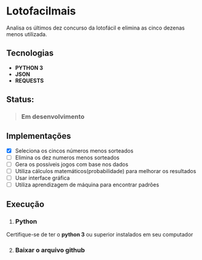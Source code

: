 # Lotofacilmais
Analisa os últimos dez concurso da lotofácil e elimina as cinco dezenas menos utilizada.

## Tecnologias
- **PYTHON 3**
- **JSON**
- **REQUESTS**

## Status:
> ### Em desenvolvimento

## Implementações
- [x] Seleciona os cincos números menos sorteados
- [ ] Elimina os dez numeros menos sorteados
- [ ] Gera os possíveis jogos com base nos dados
- [ ] Utiliza cálculos matemáticos(probabilidade) para melhorar os resultados
- [ ] Usar interface gráfica
- [ ] Utiliza aprendizagem de máquina para encontrar padrões

## Execução
1. ### Python
Certifique-se de ter o **python 3** ou superior instalados em seu computador

2. ### Baixar o arquivo github
